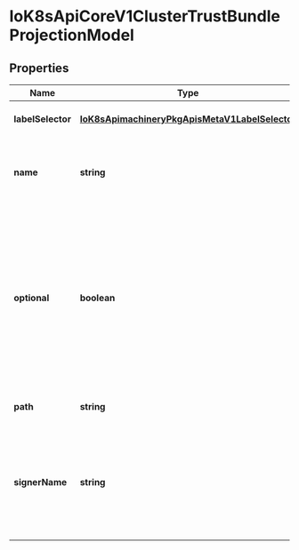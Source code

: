 # IoK8sApiCoreV1ClusterTrustBundleProjectionModel

## Properties

Name | Type | Description | Notes
------------ | ------------- | ------------- | -------------
**labelSelector** | [**IoK8sApimachineryPkgApisMetaV1LabelSelector**](IoK8sApimachineryPkgApisMetaV1LabelSelector.md) |  | [optional] [default to undefined]
**name** | **string** | Select a single ClusterTrustBundle by object name.  Mutually-exclusive with signerName and labelSelector. | [optional] [default to undefined]
**optional** | **boolean** | If true, don\&#39;t block pod startup if the referenced ClusterTrustBundle(s) aren\&#39;t available.  If using name, then the named ClusterTrustBundle is allowed not to exist.  If using signerName, then the combination of signerName and labelSelector is allowed to match zero ClusterTrustBundles. | [optional] [default to undefined]
**path** | **string** | Relative path from the volume root to write the bundle. | [default to undefined]
**signerName** | **string** | Select all ClusterTrustBundles that match this signer name. Mutually-exclusive with name.  The contents of all selected ClusterTrustBundles will be unified and deduplicated. | [optional] [default to undefined]


